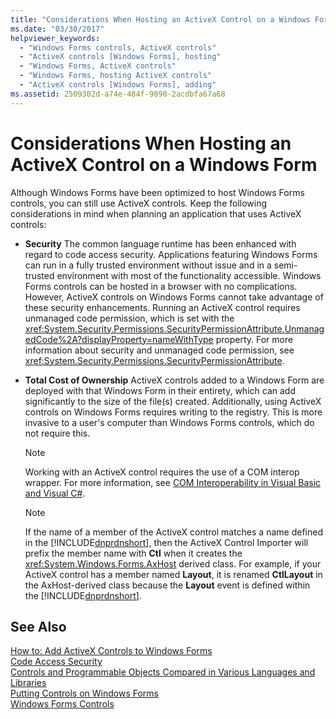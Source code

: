 ```yaml
---
title: "Considerations When Hosting an ActiveX Control on a Windows Form"
ms.date: "03/30/2017"
helpviewer_keywords: 
  - "Windows Forms controls, ActiveX controls"
  - "ActiveX controls [Windows Forms], hosting"
  - "Windows Forms, ActiveX controls"
  - "Windows Forms, hosting ActiveX controls"
  - "ActiveX controls [Windows Forms], adding"
ms.assetid: 2509302d-a74e-484f-9890-2acdbfa67a68
---
```

# Considerations When Hosting an ActiveX Control on a Windows Form
Although Windows Forms have been optimized to host Windows Forms controls, you can still use ActiveX controls. Keep the following considerations in mind when planning an application that uses ActiveX controls:  
  
- **Security** The common language runtime has been enhanced with regard to code access security. Applications featuring Windows Forms can run in a fully trusted environment without issue and in a semi-trusted environment with most of the functionality accessible. Windows Forms controls can be hosted in a browser with no complications. However, ActiveX controls on Windows Forms cannot take advantage of these security enhancements. Running an ActiveX control requires unmanaged code permission, which is set with the <xref:System.Security.Permissions.SecurityPermissionAttribute.UnmanagedCode%2A?displayProperty=nameWithType> property. For more information about security and unmanaged code permission, see <xref:System.Security.Permissions.SecurityPermissionAttribute>.  
  
- **Total Cost of Ownership** ActiveX controls added to a Windows Form are deployed with that Windows Form in their entirety, which can add significantly to the size of the file(s) created. Additionally, using ActiveX controls on Windows Forms requires writing to the registry. This is more invasive to a user's computer than Windows Forms controls, which do not require this.  
  
  > [!NOTE]
  >  Working with an ActiveX control requires the use of a COM interop wrapper. For more information, see [COM Interoperability in Visual Basic and Visual C#](~/docs/visual-basic/programming-guide/com-interop/com-interoperability-in-net-framework-applications.md).  
  
  > [!NOTE]
  >  If the name of a member of the ActiveX control matches a name defined in the [!INCLUDE[dnprdnshort](../../../../includes/dnprdnshort-md.md)], then the ActiveX Control Importer will prefix the member name with **Ctl** when it creates the <xref:System.Windows.Forms.AxHost> derived class. For example, if your ActiveX control has a member named **Layout**, it is renamed **CtlLayout** in the AxHost-derived class because the **Layout** event is defined within the [!INCLUDE[dnprdnshort](../../../../includes/dnprdnshort-md.md)].  
  
## See Also  
 [How to: Add ActiveX Controls to Windows Forms](../../../../docs/framework/winforms/controls/how-to-add-activex-controls-to-windows-forms.md)  
 [Code Access Security](../../../../docs/framework/misc/code-access-security.md)  
 [Controls and Programmable Objects Compared in Various Languages and Libraries](http://msdn.microsoft.com/library/021f2a1b-8247-4348-a5ad-e1d9ab23004b)  
 [Putting Controls on Windows Forms](../../../../docs/framework/winforms/controls/putting-controls-on-windows-forms.md)  
 [Windows Forms Controls](../../../../docs/framework/winforms/controls/index.md)
